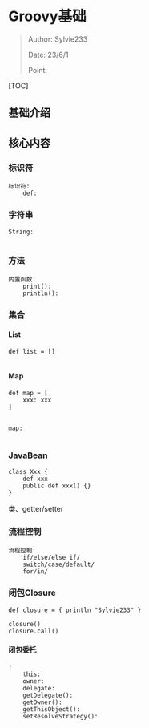 # Groovy基础

> Author: Sylvie233
>
> Date: 23/6/1
>
> Point:

[TOC]



## 基础介绍





## 核心内容

### 标识符

```
标识符:
	def:
```





### 字符串

```
String:
	
```







### 方法

```
内置函数:
	print():
	println():
```





### 集合

#### List

```
def list = []
	
```





#### Map

```
def map = [
	xxx: xxx
]


map:
	
```







### JavaBean

```
class Xxx {
	def xxx
	public def xxx() {}
}
```



类、getter/setter







### 流程控制

```
流程控制:
	if/else/else if/
	switch/case/default/
	for/in/
```





### 闭包Closure

```
def closure = { println "Sylvie233" }

closure()
closure.call()
```



#### 闭包委托

```
:
	this:
	owner:
	delegate:
	getDelegate():
	getOwner():
	getThisObject():
	setResolveStrategy():
```





















 